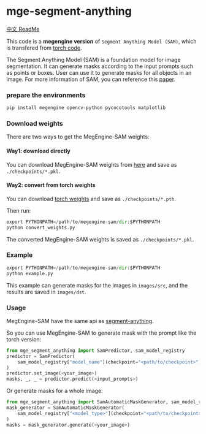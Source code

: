 # mge-segment-anything

[中文 ReadMe](./README_cn.md)

This code is a **megengine version** of `Segment Anything Model (SAM)`, which is transfered from [torch code](https://github.com/facebookresearch/segment-anything/tree/main).

The Segment Anything Model (SAM) is a foundation model for image segmentation. It can generate masks according to the input prompts such as points or boxes. User can use it to generate masks for all objects in an image. For more information of SAM, you can reference this [paper](https://ai.facebook.com/research/publications/segment-anything/).

### prepare the environments

```bash
pip install megengine opencv-python pycocotools matplotlib
```

### Download weights

There are two ways to get the MegEngine-SAM weights:

#### Way1: download directly

You can download MegEngine-SAM weights from [here]() and save as `./checkpoints/*.pkl`.

#### Way2: convert from torch weights

You can download [torch weights](https://github.com/facebookresearch/segment-anything/tree/main#model-checkpoints) and save as `./checkpoints/*.pth`.

Then run:

```python
export PYTHONPATH=/path/to/megengine-sam/dir:$PYTHONPATH
python convert_weights.py
```

The converted MegEngine-SAM weights is saved as `./checkpoints/*.pkl`.

### Example

```python
export PYTHONPATH=/path/to/megengine-sam/dir:$PYTHONPATH
python example.py
```

This example can generate masks for the images in `images/src`, and the results are saved in `images/dst`.

### Usage

MegEngine-SAM have the same api as [segment-anything](https://github.com/facebookresearch/segment-anything/tree/main).

So you can use MegEngine-SAM to generate mask with the prompt like the torch version:

```python
from mge_segment_anything import SamPredictor, sam_model_registry
predictor = SamPredictor(
    sam_model_registry["model_name"](checkpoint="<path/to/checkpoint>")
)
predictor.set_image(<your_image>)
masks, _, _ = predictor.predict(<input_prompts>)
```

Or generate masks for a whole image:

```python
from mge_segment_anything import SamAutomaticMaskGenerator, sam_model_registry
mask_generator = SamAutomaticMaskGenerator(
    sam_model_registry["<model_type>"](checkpoint="<path/to/checkpoint>")
)
masks = mask_generator.generate(<your_image>)
```
